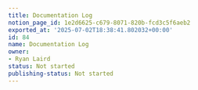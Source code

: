 ```yaml
---
title: Documentation Log
notion_page_id: 1e2d6625-c679-8071-820b-fcd3c5f6aeb2
exported_at: '2025-07-02T18:38:41.802032+00:00'
id: 84
name: Documentation Log
owner:
- Ryan Laird
status: Not started
publishing-status: Not started
---
```


